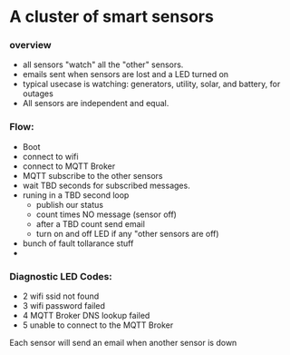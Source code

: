 # A cluster of smart sensors
### overview
-  all sensors "watch" all the "other" sensors.
-  emails sent when sensors are lost and a LED turned on
- typical usecase is watching: generators, utility, solar, and battery, for outages
- All sensors are independent and equal.

### Flow:
 - Boot
 - connect to wifi
 - connect to MQTT Broker
 - MQTT subscribe to the other sensors
 - wait TBD seconds for subscribed messages.
 - runing in a TBD second loop
     - publish our status
     - count times NO message (sensor off)  
     - after a TBD count send email
     - turn on and off LED if any "other sensors are off)
- bunch of fault tollarance stuff
 - 
### Diagnostic LED Codes:   
   - 2 wifi ssid not found
   - 3 wifi password failed
   - 4 MQTT Broker DNS lookup failed
   - 5 unable to connect to the MQTT Broker
     

Each sensor will send an email when another sensor is down
